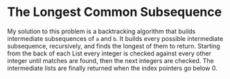 # The Longest Common Subsequence

My solution to this problem is a backtracking algorithm that builds intermediate subsequences of `a` and `b`. It builds every possible intermediate subsequence, recursively, and finds the longest of them to return. Starting from the back of each List every integer is checked against every other integer until matches are found, then the next integers are checked. The intermediate lists are finally returned when the index pointers go below 0.

